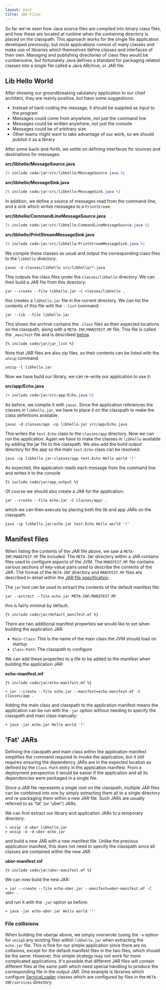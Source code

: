 ```yaml
---
layout: post
title: JAR Files
---
```


So far we've seen how Java source files are compiled into binary class files, and how these are located at runtime when the containing directory is placed on the classpath.
This approach works for the single file application developed previously, but most applications consist of many classes and make use of libraries which themselves define classes
and interfaces of their own. Managing and publishing directories of class files would be cumbersome, but fortunately Java defines a standard for packaging related classes into a single
file called a Java ARchive, or JAR file.

## Lib Hello World

After showing our groundbreaking salutatory application to our chief architect, they are mainly positive, but have some suggestions:

* Instead of hard-coding the message, it should be supplied as input to the program
* Messages could come from anywhere, not just the command line
* Messages could be written anywhere, not just the console
* Messages could be of arbitrary size
* Other teams might want to take advantage of our work, so we should publish it as a library

After some back-and-forth, we settle on defining interfaces for sources and destinations for messages:

__src/libhello/MessageSource.java__
``` java
{% include code/jar/src/libhello/MessageSource.java %}
```

__src/libhello/MessageSink.java__
``` java
{% include code/jar/src/libhello/MessageSink.java %}
```

In addition, we define a source of messages read from the command-line, and a sink which writes messages to a `PrintStream`:

__src/libhello/CommandLineMessageSource.java__
```java
{% include code/jar/src/libhello/CommandLineMessageSource.java %}
```

__src/libhello/PrintStreamMessageSink.java__
```java
{% include code/jar/src/libhello/PrintStreamMessageSink.java %}
```

We compile these classes as usual and output the corresponding class files to the `libhello` directory:

```
javac -d classes/libhello src/libhello/*.java 
```

This outputs the class files under the `classes/libhello` directory. We can then build a JAR file from this directory:

```
jar --create --file libhello.jar -C classes/libhello .
```

this creates a `libhello.jar` file in the current directory. We can list the contents of this file with the `--list` command:

    jar --lib --file libhello.jar

This shows the archive contains the `.class` files as their expected locations on the classpath, along with a `META-INF/MANIFEST.MF` file.
This file is called the `_manifest` file and is described [below](#manifest-files).

```
{% include code/jar/jar_list %}
```

Note that JAR files are also zip files, so their contents can be listed with the `unzip` command:

    unzip -l libhello.jar

Now we have build our library, we can re-write our application to use it:

__src/app/Echo.java__
```java
{% include code/jar/src/app/Echo.java %}
```

As before, we compile it with `javac`. Since the application references the classes in `libhello.jar`, we have to place it on the classpath
to make the class definitions available.

    javac -d classes/app -cp libhello.jar src/app/Echo.java

This writes the `test.Echo` class to the `classes/app` directory. Now we can run the application. Again we have to make the classes in `libhello`
available by adding the jar file to the classpath. We also add the build output directory for the app so the main `test.Echo` class can be resolved:

    java -cp libhello.jar:classes/app test.Echo Hello world '!'

As expected, the application reads each message from the command line and writes it to the console

```
{% include code/jar/app_output %}
```

Of course we should also create a JAR for the application:

    jar --create --file echo.jar -C classes/app/ .

which we can then execute by placing both the lib and app JARs on the classpath:

    java -cp libhello.jar:echo.jar test.Echo Hello world '!'

## Manifest files

When listing the contents of the JAR file above, we saw a `META-INF/MANIFEST.MF` file included. The `META-INF` directory within a JAR contains 
files used to configure aspects of the JVM. The `MANIFEST.MF` file contains various sections of key-value pairs used to describe the contents of the JAR.
The format of the `META-INF` directory and `MANIFEST.MF` files are described in detail within the [JAR file specification](https://docs.oracle.com/en/java/javase/20/docs/specs/jar/jar.html).

The `jar` tool can be used to extract the contents of the default manifest file:

    jar --extract --file echo.jar META-INF/MANIFEST.MF

this is fairly minimal by default:

```
{% include code/jar/default_manifest.mf %}
```

There are two additional manifest properties we would like to set when building the application JAR:

* `Main-Class`: This is the name of the main class the JVM should load on startup
* `Class-Path`: The classpath to configure

We can add these properties to a file to be added to the manifest when building the application JAR:

__echo-manifest.mf__
```
{% include code/jar/echo-manifest.mf %}
```

    > jar --create --file echo.jar --manifest=echo-manifest.mf -C classes/app .

Adding the main class and classpath to the application manifest means the application can be run with the `-jar` option
without needing to specify the classpath and main class manually:

    > java -jar echo.jar Hello world '!'

## 'Fat' JARs

Defining the classpath and main class within the application manifest simplifies the command required to invoke the application,
but it still requires ensuring the dependency JARs are in the expected location as defined by the `Class-Path` entry in the application
manifest. From a deployment perspective it would be easier if the application and all its dependencies were packaged in a single file.

Since a JAR file represents a single root on the classpath, multiple JAR files can be combined into one by simply extracting them all to
a single directory and re-packaging them within a new JAR file. Such JARs are usually referred to as 'fat' (or 'uber') JARs.

We can first extract our library and application JARs to a temporary directory:

    > unzip -d uber libhello.jar
    > unzip -o -d uber echo.jar

and build a new JAR with a new manifest file. Unlike the previous application manifest, this does not need to specify the classpath
since all classes are contained within the new JAR.

__uber-manifest.mf__
```
{% include code/jar/uber-manifest.mf %}
```

We can now build the new JAR:

    > jar --create --file echo-uber.jar --manifest=uber-manifest.mf -C uber .

and run it with the `-jar` option as before:

    > java -jar echo-uber.jar Hello world '!'

### File collisions

When building the uberjar above, we simply overwrote (using the `-o` option for `unzip`) any existing files within `libhello.jar`
when extracting the `echo.jar` file. This is fine for our simple application since there are no collisions, except for the default manifest
files in the two files, which should be the same. However, this simple strategy may not work for more complicated applications. It's possible
that different JAR files will contain different files at the same path which need special handling to produce the corresponding file in the
output JAR. One example is libraries which configure [ServiceLoader](https://docs.oracle.com/javase/8/docs/api/java/util/ServiceLoader.html)
classes which are configured by files in the `META-INF/services` directory.